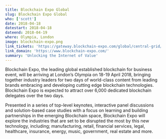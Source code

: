 ```yaml
---
title: Blockchain Expo Global
slug: Blockchain Expo Global
who: ['scott']
date: 2018-04-18 
datestart: 2018-04-18 
dateend: 2018-04-19
where: Olympia, London
image: blockchain-expo.png
link_tickets: 'https://gateway.blockchain-expo.com/global/central-grid/register/'
link_domain: 'https://www.blockchain-expo.com/'
summary: 'Unlocking the Internet of Value'
---
```


Blockchain Expo, the leading global established blockchain for business event, will be arriving at London’s Olympia on 18-19 April 2018, bringing together industry leaders for two days of world-class content from leading brands embracing and developing cutting edge blockchain technologies. Blockchain Expo is expected to attract over 6,000 dedicated blockchain delegates over the two days.

Presented in a series of top-level keynotes, interactive panel discussions and solution-based case studies with a focus on learning and building partnerships in the emerging Blockchain space, Blockchain Expo will explore the industries that are set to be disrupted the most by this new technology, including;  manufacturing, retail, financial services, legal, healthcare, insurance, energy, music, government, real estate and more.